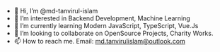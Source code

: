 - 👋 Hi, I’m @md-tanvirul-islam
- 👀 I’m interested in Backend Development, Machine Learning
- 🌱 I’m currently learning Modern JavaScript, TypeScript, Vue.Js
- 💞️ I’m looking to collaborate on OpenSource Projects, Charity Works.
- 📫 How to reach me. Email: md.tanvirulislam@outlook.com

<!---
md-tanvirul-islam/md-tanvirul-islam is a ✨ special ✨ repository because its `README.md` (this file) appears on your GitHub profile.
You can click the Preview link to take a look at your changes.
--->
